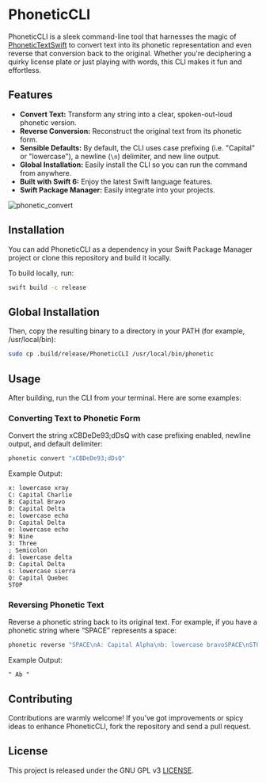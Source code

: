 # PhoneticCLI

PhoneticCLI is a sleek command-line tool that harnesses the magic of [PhoneticTextSwift](https://github.com/dan-hart/PhoneticTextSwift.git) to convert text into its phonetic representation and even reverse that conversion back to the original. Whether you're deciphering a quirky license plate or just playing with words, this CLI makes it fun and effortless.

## Features

- **Convert Text:** Transform any string into a clear, spoken-out-loud phonetic version.
- **Reverse Conversion:** Reconstruct the original text from its phonetic form.
- **Sensible Defaults:** By default, the CLI uses case prefixing (i.e. "Capital" or "lowercase"), a newline (`\n`) delimiter, and new line output.
- **Global Installation:** Easily install the CLI so you can run the command from anywhere.
- **Built with Swift 6:** Enjoy the latest Swift language features.
- **Swift Package Manager:** Easily integrate into your projects.

![phonetic_convert](https://github.com/user-attachments/assets/63f1711d-c1d2-42bf-9b5e-de411489a623)

## Installation

You can add PhoneticCLI as a dependency in your Swift Package Manager project or clone this repository and build it locally.

To build locally, run:

```bash
swift build -c release
```

## Global Installation

Then, copy the resulting binary to a directory in your PATH (for example, /usr/local/bin):
```bash
sudo cp .build/release/PhoneticCLI /usr/local/bin/phonetic
```

## Usage
After building, run the CLI from your terminal. Here are some examples:

### Converting Text to Phonetic Form

Convert the string xCBDeDe93;dDsQ with case prefixing enabled, newline output, and default delimiter:
```bash
phonetic convert "xCBDeDe93;dDsQ"
```

Example Output:
```
x: lowercase xray
C: Capital Charlie
B: Capital Bravo
D: Capital Delta
e: lowercase echo
D: Capital Delta
e: lowercase echo
9: Nine
3: Three
; Semicolon
d: lowercase delta
D: Capital Delta
s: lowercase sierra
Q: Capital Quebec
STOP
```

### Reversing Phonetic Text

Reverse a phonetic string back to its original text. For example, if you have a phonetic string where “SPACE” represents a space:
```bash
phonetic reverse "SPACE\nA: Capital Alpha\nb: lowercase bravoSPACE\nSTOP"
```

Example Output:
```
" Ab "
```

## Contributing

Contributions are warmly welcome! If you’ve got improvements or spicy ideas to enhance PhoneticCLI, fork the repository and send a pull request.

## License

This project is released under the GNU GPL v3 [LICENSE](LICENSE).
